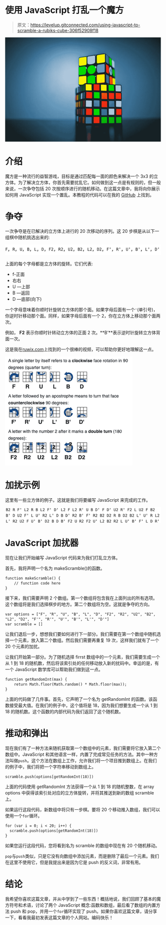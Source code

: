 # 使用 JavaScript 打乱一个魔方

> 原文：<https://levelup.gitconnected.com/using-javascript-to-scramble-a-rubiks-cube-306f52908f18>

![](img/6238d33e4620502a10bb38b2c0b56304.png)

# 介绍

魔方是一种流行的益智游戏，目标是通过匹配每一面的颜色来解决一个 3x3 的立方体。为了解决立方体，你首先需要扰乱它。如何做到这一点是有规则的，但一般来说，一次争夺包括 20 次按顺序进行的随机移动。在这篇文章中，我将向你展示如何用 JavaScript 实现一个置乱。本教程的代码可以在我的 [GitHub](https://github.com/bjcarlson42/blog-website-code/blob/master/Rubik's%20Cube%20JavaScript%20Scrambler/main.js) 上找到。

# 争夺

一次争夺是在已解决的立方体上进行的 20 次移动的序列。这 20 步棋是从以下一组棋中随机挑选出来的:

![](img/a113986be44c47a1735f545edef10930.png)

上面的每个字母都是立方体的旋转。它们代表:

*   f-正面
*   右右
*   U —上部
*   B —返回
*   D —底部(向下)

一个字母意味着你顺时针旋转立方体的那个面。如果字母后面有一个`'`(单引号)，你逆时针移动那个面。同样，如果字母后面有一个 2，你在立方体上移动那个面两次。

例如， **F2** 表示你顺时针转动立方体的正面 2 次。**B’**表示逆时针旋转立方体背面一次。

这是我在[ruwix.com](https://ruwix.com/the-rubiks-cube/notation/)上找到的一个很棒的视频，可以帮助你更好地理解这一点。

![](img/8f670cab056558c2580e6586c254043b.png)

# 加扰示例

这里有一些立方体的例子。这就是我们将要编写 JavaScript 来完成的工作。

![](img/49f10ee4a3199a3d8c75b9be5f8c4cf8.png)

# JavaScript 加扰器

现在让我们开始编写 JavaScript 代码来为我们打乱立方体。

首先，我将声明一个名为 makeScramble()的函数。

```
function makeScramble() {
    // function code here
}
```

接下来，我们需要声明 2 个数组。第一个数组将包含我在上面列出的所有选项。这个数组将是我们选择棋步的地方。第二个数组将为空。这就是争夺的方向。

```
var options = ["F", "R", "U", "B", "L", "D", "F2", "R2", "U2", "B2", "L2", "D2", "F'", "R'", "U'", "B'", "L'", "D'"]
var scramble = []
```

让我们退后一步，想想我们要如何进行下一部分。我们需要在第一个数组中随机选择一个元素，放入第二个数组。然后我们需要再重复 19 次，这样我们就有了一个 20 个元素的加扰。

让我们开始第一部分。为了随机选择 firrst 数组中的一个元素，我们需要生成一个从 1 到 18 的随机数，然后将该索引处的任何移动放入新的扰码中。幸运的是，有一个 JavaScript 数学库可以帮助我们做到这一点。

```
function getRandomInt(max) {
    return Math.floor(Math.random() * Math.floor(max));
}
```

上面的代码做了几件事。首先，它声明了一个名为 getRandomInt 的函数。该函数接受最大值。在我们的例子中，这个值将是 18，因为我们想要生成一个从 1 到 18 的随机数。这个函数的内部代码为我们返回了这个随机数。

# 推动和弹出

现在我们有了一种方法来随机获取第一个数组中的元素，我们需要将它放入第二个数组中。JavaScript 和其他语言一样，内置了完成常见任务的方法。其中一种方法叫做`push`。这个方法在数组上工作，允许我们将一个项目推到数组上。在我们的例子中，我们将把一个字符串移动到数组上。

```
scramble.push(options[getRandomInt(18)])
```

上面的代码使用 getRandomInt 方法获得一个从 1 到 18 的随机整数，在 array options 中获得该索引处对应的立方体旋转，并将其推送到新的数组 scramble 上。

如果运行这段代码，新数组中将只有一步棋。要将 20 个移动推入数组，我们可以使用一个`for`循环。

```
for (var i = 0; i < 20; i++) {
  scramble.push(options[getRandomInt(18)])
}
```

如果您运行这段代码，您将看到名为 scramble 的数组中现在有 20 个随机移动。

`pop`与`push`类似，只是它没有向数组中添加元素，而是删除了最后一个元素。我们在这里不使用它，但是我提出来是因为它是 push 的反义词，非常有用。

# 结论

我希望你喜欢这篇文章，并从中学到了一些东西！概括地说，我们回顾了基本的魔方符号和术语，讨论了两个 JavaScript 概念:函数和数组，最后看了数组的内置方法 push 和 pop，并用一个`for`循环实现了 push。如果你喜欢这篇文章，请分享一下，看看我最初发表这篇文章的个人网站。编码快乐！